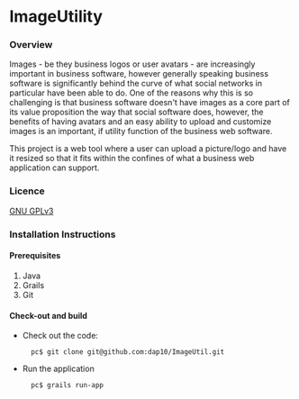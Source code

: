 # ImageUtility


### Overview
Images - be they business logos or user avatars - are increasingly important in business software, however generally speaking business software is significantly behind the curve of what social networks in particular have been able to do. One of the reasons why this is so challenging is that business software doesn't have images as a core part of its value proposition the way that social software does, however, the benefits of having avatars and an easy ability to upload and customize images is an important, if utility function of the business web software.

This project is a web tool where a user can upload a picture/logo and have it resized so that it fits within the confines of what a business web application can support.

### Licence
[GNU GPLv3](http://www.gnu.org/licenses/gpl.html)

### Installation Instructions

#### Prerequisites
1. Java
2. Grails
3. Git

#### Check-out and build

* Check out the code:

		pc$ git clone git@github.com:dap10/ImageUtil.git

* Run the application
		
		pc$ grails run-app

